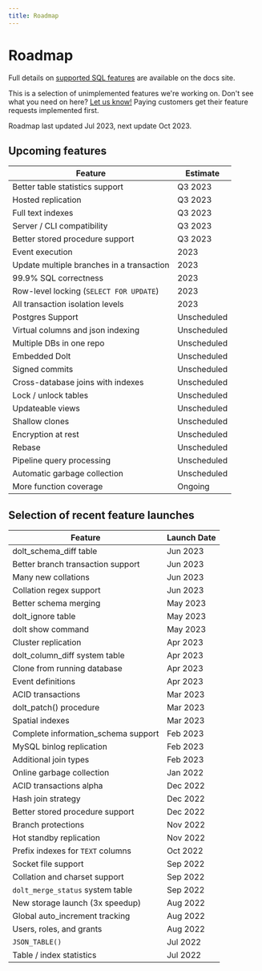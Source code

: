 ```yaml
---
title: Roadmap
---
```


# Roadmap

Full details on [supported SQL
features](../reference/sql/sql-support/README.md) are
available on the docs site.

This is a selection of unimplemented features we're working on. Don't
see what you need on here? [Let us
know!](https://github.com/dolthub/dolt/issues) Paying customers get
their feature requests implemented first.

Roadmap last updated Jul 2023, next update Oct 2023.

## Upcoming features

| Feature                                   | Estimate    |
| -------                                   | ---         |
| Better table statistics support           | Q3 2023     |
| Hosted replication                        | Q3 2023     |
| Full text indexes                         | Q3 2023     |
| Server / CLI compatibility                | Q3 2023     |
| Better stored procedure support           | Q3 2023     |
| Event execution                           | 2023        |
| Update multiple branches in a transaction | 2023        |
| 99.9% SQL correctness                     | 2023        |
| Row-level locking (`SELECT FOR UPDATE`)   | 2023        |
| All transaction isolation levels          | 2023        |
| Postgres Support                          | Unscheduled |
| Virtual columns and json indexing         | Unscheduled |
| Multiple DBs in one repo                  | Unscheduled |
| Embedded Dolt                             | Unscheduled |
| Signed commits                            | Unscheduled |
| Cross-database joins with indexes         | Unscheduled |
| Lock / unlock tables                      | Unscheduled |
| Updateable views                          | Unscheduled |
| Shallow clones                            | Unscheduled |
| Encryption at rest                        | Unscheduled |
| Rebase                                    | Unscheduled |
| Pipeline query processing                 | Unscheduled |
| Automatic garbage collection              | Unscheduled |
| More function coverage                    | Ongoing     |

## Selection of recent feature launches

| Feature                             | Launch Date |
| -------                             | ---         |
| dolt_schema_diff table              | Jun 2023    |
| Better branch transaction support   | Jun 2023    |
| Many new collations                 | Jun 2023    |
| Collation regex support             | Jun 2023    |
| Better schema merging               | May 2023    |
| dolt_ignore table                   | May 2023    |
| dolt show command                   | May 2023    |
| Cluster replication                 | Apr 2023    |
| dolt_column_diff system table       | Apr 2023    |
| Clone from running database         | Apr 2023    |
| Event definitions                   | Apr 2023    |
| ACID transactions                   | Mar 2023    |
| dolt_patch() procedure              | Mar 2023    |
| Spatial indexes                     | Mar 2023    |
| Complete information_schema support | Feb 2023    |
| MySQL binlog replication            | Feb 2023    |
| Additional join types               | Feb 2023    |
| Online garbage collection           | Jan 2022    |
| ACID transactions alpha             | Dec 2022    |
| Hash join strategy                  | Dec 2022    |
| Better stored procedure support     | Dec 2022    |
| Branch protections                  | Nov 2022    |
| Hot standby replication             | Nov 2022    |
| Prefix indexes for `TEXT` columns   | Oct 2022    |
| Socket file support                 | Sep 2022    |
| Collation and charset support       | Sep 2022    |
| `dolt_merge_status` system table    | Sep 2022    |
| New storage launch (3x speedup)     | Aug 2022    |
| Global auto_increment tracking      | Aug 2022    |
| Users, roles, and grants            | Aug 2022    |
| `JSON_TABLE()`                      | Jul 2022    |
| Table / index statistics            | Jul 2022    |
